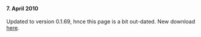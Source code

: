#### 7\. April 2010

Updated to version 0.1.69, hnce this page is a bit out-dated. New
download [here](http://ende.my-stp.net/EnDe-0.1.69.tgz).
